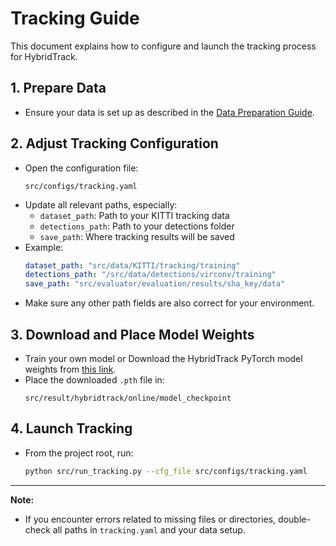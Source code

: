 # Tracking Guide

This document explains how to configure and launch the tracking process for HybridTrack.

## 1. Prepare Data

- Ensure your data is set up as described in the [Data Preparation Guide](create_data.md).

## 2. Adjust Tracking Configuration

- Open the configuration file:
  ```
  src/configs/tracking.yaml
  ```
- Update all relevant paths, especially:
  - `dataset_path`: Path to your KITTI tracking data
  - `detections_path`: Path to your detections folder
  - `save_path`: Where tracking results will be saved
- Example:
  ```yaml
  dataset_path: "src/data/KITTI/tracking/training"
  detections_path: "/src/data/detections/virconv/training"
  save_path: "src/evaluator/evaluation/results/sha_key/data"
  ```
- Make sure any other path fields are also correct for your environment.

## 3. Download and Place Model Weights

- Train your own model or Download the HybridTrack PyTorch model weights from [this link](https://drive.google.com/file/d/1beFjycNjTtb2nDDf0vteHp1NNbR4lrvR/view?usp=sharing).
- Place the downloaded `.pth` file in:
  ```
  src/result/hybridtrack/online/model_checkpoint
  ```
## 4. Launch Tracking

- From the project root, run:
  ```bash
  python src/run_tracking.py --cfg_file src/configs/tracking.yaml
  ```

---

**Note:**
- If you encounter errors related to missing files or directories, double-check all paths in `tracking.yaml` and your data setup.
